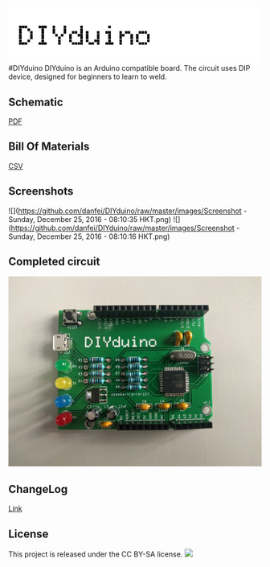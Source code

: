 ![](https://github.com/danfei/DIYduino/raw/master/images/logo.png)
#DIYduino
DIYduino is an Arduino compatible board.
The circuit uses DIP device, designed for beginners to learn to weld.

Schematic
------------
[PDF][schem]

Bill Of Materials
------------
[CSV][bom]

Screenshots
------------

![](https://github.com/danfei/DIYduino/raw/master/images/Screenshot - Sunday, December 25, 2016 - 08:10:35 HKT.png)
![](https://github.com/danfei/DIYduino/raw/master/images/Screenshot - Sunday, December 25, 2016 - 08:10:16 HKT.png)

Completed circuit
------------
![](https://github.com/danfei/DIYduino/raw/master/images/IMG_20170103_165229.jpg)

ChangeLog
------------
[Link][changelog]

License
------------
This project is released under the CC BY-SA license.
![](https://licensebuttons.net/l/by-sa/3.0/88x31.png)

[schem]:https://github.com/danfei/DIYduino/raw/master/DIYduino.pdf
[bom]:https://github.com/danfei/DIYduino/raw/master/DIYduino.csv
[changelog]:https://github.com/danfei/DIYduino/blob/master/CHANGELOG.md
